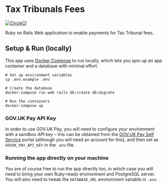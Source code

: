 # Tax Tribunals Fees

[![CircleCI](https://circleci.com/gh/ministryofjustice/tax-tribunals-fees.svg?style=svg&circle-token=53059f2bf1c3a736853b21bdb4ab3df9baf2dd2b)](https://circleci.com/gh/ministryofjustice/tax-tribunals-fees)

Ruby on Rails Web application to enable payments for Tax Tribunal fees.

## Setup & Run (locally)

This app uses [Docker Compose](https://docs.docker.com/compose/) to run locally, which lets you spin up an app container and a database with minimal effort:

```
# Set up environment variables
cp .env.example .env

# Create the database
docker-compose run web rails db:create db:migrate

# Run the containers
docker-compose up
```

### GOV.UK Pay API Key

In order to use GOV.UK Pay, you will need to configure your environment with a sandbox API key – this can be obtained from the [GOV.UK Pay Self Service](https://selfservice.pymnt.uk/) portal (although you will need an account for this), and then set as `GOVUK_PAY_API_KEY` in the `.env` file.

### Running the app directly on your machine

You are of course free to run the app directly too, in which case you will need to bring your own Ruby-ready environment and PostgreSQL server. You will also need to tweak the `DATABASE_URL` environment variable in `.env`.
